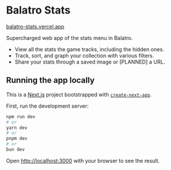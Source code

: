 # Balatro Stats

[balatro-stats.vercel.app](https://balatro-stats.vercel.app/)

Supercharged web app of the stats menu in Balatro.
- View all the stats the game tracks, including the hidden ones.
- Track, sort, and graph your collection with various filters.
- Share your stats through a saved image or [PLANNED] a URL.

## Running the app locally

This is a [Next.js](https://nextjs.org/) project bootstrapped with [`create-next-app`](https://github.com/vercel/next.js/tree/canary/packages/create-next-app).

First, run the development server:

```bash
npm run dev
# or
yarn dev
# or
pnpm dev
# or
bun dev
```

Open [http://localhost:3000](http://localhost:3000) with your browser to see the result.
